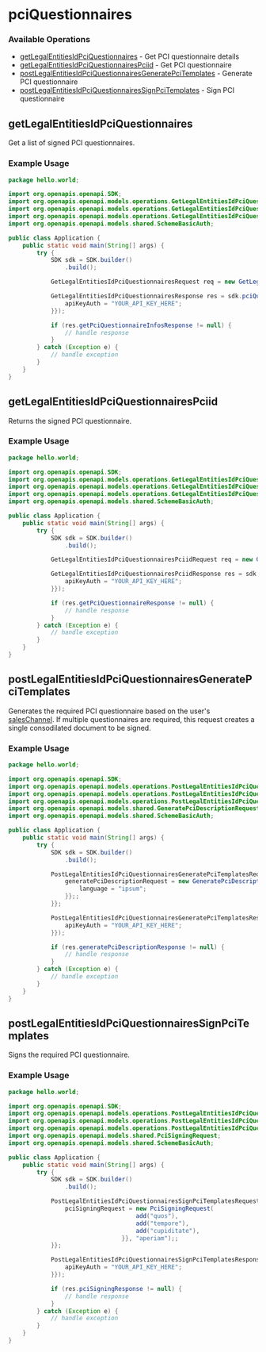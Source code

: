 # pciQuestionnaires

### Available Operations

* [getLegalEntitiesIdPciQuestionnaires](#getlegalentitiesidpciquestionnaires) - Get PCI questionnaire details
* [getLegalEntitiesIdPciQuestionnairesPciid](#getlegalentitiesidpciquestionnairespciid) - Get PCI questionnaire
* [postLegalEntitiesIdPciQuestionnairesGeneratePciTemplates](#postlegalentitiesidpciquestionnairesgeneratepcitemplates) - Generate PCI questionnaire
* [postLegalEntitiesIdPciQuestionnairesSignPciTemplates](#postlegalentitiesidpciquestionnairessignpcitemplates) - Sign PCI questionnaire

## getLegalEntitiesIdPciQuestionnaires

Get a list of signed PCI questionnaires.

### Example Usage

```java
package hello.world;

import org.openapis.openapi.SDK;
import org.openapis.openapi.models.operations.GetLegalEntitiesIdPciQuestionnairesRequest;
import org.openapis.openapi.models.operations.GetLegalEntitiesIdPciQuestionnairesResponse;
import org.openapis.openapi.models.operations.GetLegalEntitiesIdPciQuestionnairesSecurity;
import org.openapis.openapi.models.shared.SchemeBasicAuth;

public class Application {
    public static void main(String[] args) {
        try {
            SDK sdk = SDK.builder()
                .build();

            GetLegalEntitiesIdPciQuestionnairesRequest req = new GetLegalEntitiesIdPciQuestionnairesRequest("soluta");            

            GetLegalEntitiesIdPciQuestionnairesResponse res = sdk.pciQuestionnaires.getLegalEntitiesIdPciQuestionnaires(req, new GetLegalEntitiesIdPciQuestionnairesSecurity() {{
                apiKeyAuth = "YOUR_API_KEY_HERE";
            }});

            if (res.getPciQuestionnaireInfosResponse != null) {
                // handle response
            }
        } catch (Exception e) {
            // handle exception
        }
    }
}
```

## getLegalEntitiesIdPciQuestionnairesPciid

Returns the signed PCI questionnaire.

### Example Usage

```java
package hello.world;

import org.openapis.openapi.SDK;
import org.openapis.openapi.models.operations.GetLegalEntitiesIdPciQuestionnairesPciidRequest;
import org.openapis.openapi.models.operations.GetLegalEntitiesIdPciQuestionnairesPciidResponse;
import org.openapis.openapi.models.operations.GetLegalEntitiesIdPciQuestionnairesPciidSecurity;
import org.openapis.openapi.models.shared.SchemeBasicAuth;

public class Application {
    public static void main(String[] args) {
        try {
            SDK sdk = SDK.builder()
                .build();

            GetLegalEntitiesIdPciQuestionnairesPciidRequest req = new GetLegalEntitiesIdPciQuestionnairesPciidRequest("nobis", "et");            

            GetLegalEntitiesIdPciQuestionnairesPciidResponse res = sdk.pciQuestionnaires.getLegalEntitiesIdPciQuestionnairesPciid(req, new GetLegalEntitiesIdPciQuestionnairesPciidSecurity() {{
                apiKeyAuth = "YOUR_API_KEY_HERE";
            }});

            if (res.getPciQuestionnaireResponse != null) {
                // handle response
            }
        } catch (Exception e) {
            // handle exception
        }
    }
}
```

## postLegalEntitiesIdPciQuestionnairesGeneratePciTemplates

Generates the required PCI questionnaire based on the user's [salesChannel](https://docs.adyen.com/api-explorer/#/legalentity/latest/post/businessLines__reqParam_salesChannels). If multiple questionnaires are required, this request creates a single consodilated document to be signed.

### Example Usage

```java
package hello.world;

import org.openapis.openapi.SDK;
import org.openapis.openapi.models.operations.PostLegalEntitiesIdPciQuestionnairesGeneratePciTemplatesRequest;
import org.openapis.openapi.models.operations.PostLegalEntitiesIdPciQuestionnairesGeneratePciTemplatesResponse;
import org.openapis.openapi.models.operations.PostLegalEntitiesIdPciQuestionnairesGeneratePciTemplatesSecurity;
import org.openapis.openapi.models.shared.GeneratePciDescriptionRequest;
import org.openapis.openapi.models.shared.SchemeBasicAuth;

public class Application {
    public static void main(String[] args) {
        try {
            SDK sdk = SDK.builder()
                .build();

            PostLegalEntitiesIdPciQuestionnairesGeneratePciTemplatesRequest req = new PostLegalEntitiesIdPciQuestionnairesGeneratePciTemplatesRequest("saepe") {{
                generatePciDescriptionRequest = new GeneratePciDescriptionRequest() {{
                    language = "ipsum";
                }};;
            }};            

            PostLegalEntitiesIdPciQuestionnairesGeneratePciTemplatesResponse res = sdk.pciQuestionnaires.postLegalEntitiesIdPciQuestionnairesGeneratePciTemplates(req, new PostLegalEntitiesIdPciQuestionnairesGeneratePciTemplatesSecurity() {{
                apiKeyAuth = "YOUR_API_KEY_HERE";
            }});

            if (res.generatePciDescriptionResponse != null) {
                // handle response
            }
        } catch (Exception e) {
            // handle exception
        }
    }
}
```

## postLegalEntitiesIdPciQuestionnairesSignPciTemplates

Signs the required PCI questionnaire.

### Example Usage

```java
package hello.world;

import org.openapis.openapi.SDK;
import org.openapis.openapi.models.operations.PostLegalEntitiesIdPciQuestionnairesSignPciTemplatesRequest;
import org.openapis.openapi.models.operations.PostLegalEntitiesIdPciQuestionnairesSignPciTemplatesResponse;
import org.openapis.openapi.models.operations.PostLegalEntitiesIdPciQuestionnairesSignPciTemplatesSecurity;
import org.openapis.openapi.models.shared.PciSigningRequest;
import org.openapis.openapi.models.shared.SchemeBasicAuth;

public class Application {
    public static void main(String[] args) {
        try {
            SDK sdk = SDK.builder()
                .build();

            PostLegalEntitiesIdPciQuestionnairesSignPciTemplatesRequest req = new PostLegalEntitiesIdPciQuestionnairesSignPciTemplatesRequest("veritatis") {{
                pciSigningRequest = new PciSigningRequest(                new String[]{{
                                    add("quos"),
                                    add("tempore"),
                                    add("cupiditate"),
                                }}, "aperiam");;
            }};            

            PostLegalEntitiesIdPciQuestionnairesSignPciTemplatesResponse res = sdk.pciQuestionnaires.postLegalEntitiesIdPciQuestionnairesSignPciTemplates(req, new PostLegalEntitiesIdPciQuestionnairesSignPciTemplatesSecurity() {{
                apiKeyAuth = "YOUR_API_KEY_HERE";
            }});

            if (res.pciSigningResponse != null) {
                // handle response
            }
        } catch (Exception e) {
            // handle exception
        }
    }
}
```
